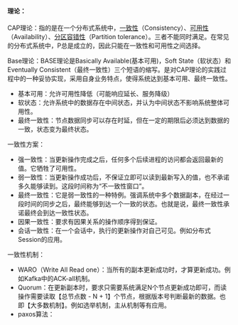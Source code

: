 #### 理论：

CAP理论：指的是在一个分布式系统中，[一致性](https://baike.baidu.com/item/一致性/9840083)（Consistency）、[可用性](https://baike.baidu.com/item/可用性/109628)（Availability）、[分区容错性](https://baike.baidu.com/item/分区容错性/23734073)（Partition tolerance）。三者不能同时满足。在常见的分布式系统中，P总是成立的，因此只能在一致性和可用性之间选择。

Base理论：BASE理论是Basically Available(基本可用)，Soft State（软状态）和Eventually Consistent（最终一致性）三个短语的缩写。是对CAP理论的实践过程中的一种妥协实现，采用自身业务特点，使得系统达到基本可用、最终一致性。

- 基本可用：允许可用性降低（可能响应延长、服务降级）
- 软状态：允许系统中的数据存在中间状态，并认为中间状态不影响系统整体可用性。
- 最终一致性：节点数据同步可以存在时延，但在一定的期限后必须达到数据的一致，状态变为最终状态。

一致性方案：

- 强一致性：当更新操作完成之后，任何多个后续进程的访问都会返回最新的值。它牺牲了可用性。
- 弱一致性：当更新操作成功后，不保证立即可以读到最新写入的值，也不承诺多久能够读到。这段时间称为“不一致性窗口”。
- 最终一致性：它是弱一致性的一种特例。强调系统中多个数据副本，在经过一段时间的同步之后，最终能够到达一个一致的状态。也就是说，最终一致性承诺最终会到达一致性状态。
- 因果一致性：要求有因果关系的操作顺序得到保证。
- 会话一致性：在一个会话中，执行的更新操作对自己可见。例如分布式Session的应用。

一致性机制：

- WARO（Write All Read one）：当所有的副本更新成功时，才算更新成功。例如Kafka中的ACK-all机制。
- Quorum：在更新副本时，要求只需要系统满足N个节点更新成功即可，而读操作需要读取【总节点数 - N + 1】个节点，根据版本号判断最新的数据。也即【大多数机制】。例如选举机制，主从机制等有应用。
- paxos算法：